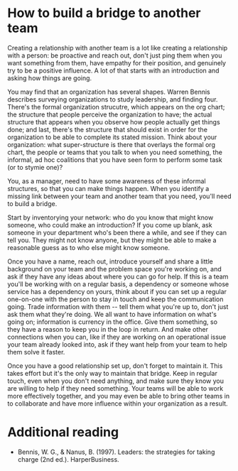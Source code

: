 # How to build a bridge to another team

Creating a relationship with another team is a lot like creating a relationship with
a person: be proactive and reach out, don't just ping them when you want something from
them, have empathy for their position, and genuinely try to be a positive influence.
A lot of that starts with an introduction and asking how things are going.

You may find that an organization has several shapes. Warren Bennis describes surveying
organizations to study leadership, and finding four. There's the formal organization
strucutre, which appears on the org chart; the structure that people perceive the
organization to have; the actual structure that appears when you observe how people
actually get things done; and last, there's the structure that should exist in order 
for the organization to be able to complete its stated mission. Think about your 
organization: what super-structure is there that overlays the formal org chart, the
people or teams that you talk to when you need something, the informal, ad hoc 
coalitions that you have seen form to perform some task (or to stymie one)? 

You, as a manager, need to have some awareness of these informal structures, so 
that you can make things happen. When you identify a missing link between your team
and another team that you need, you'll need to build a bridge. 

Start by inventorying your network: who do you know that might know someone,
who could make an introduction? If you come up blank, ask someone in your department
who's been there a while, and see if they can tell you. They might not know anyone,
but they might be able to make a reasonable guess as to who else might know someone. 

Once you have a name, reach out, introduce yourself and share a little background
on your team and the problem space you're working on, and ask if they have any
ideas about where you can go for help. If this is a team you'll be working with
on a regular basis, a dependency or someone whose service has a dependency on
yours, think about if you can set up a regular one-on-one with the person to 
stay in touch and keep the communication going. Trade information with them -- tell
them what you're up to, don't just ask them what they're doing. We all want to 
have information on what's going on; information is currency in the office. Give
them something, so they have a reason to keep you in the loop in return. And make
other connections when you can, like if they are working on an operational issue
your team already looked into, ask if they want help from your team to help them
solve it faster. 

Once you have a good relationship set up, don't forget to maintain it. This takes
effort but it's the only way to maintain that bridge.  Keep in regular touch, 
even when you don't need anything, and make sure they know you
are willing to help if they need something. Your teams will be able to work 
more effectively together, and you may even be able to bring other teams
in to collaborate and have more influence within your organization as a result.


# Additional reading

* Bennis, W. G., & Nanus, B. (1997). Leaders: the strategies for taking charge (2nd ed.). HarperBusiness.
